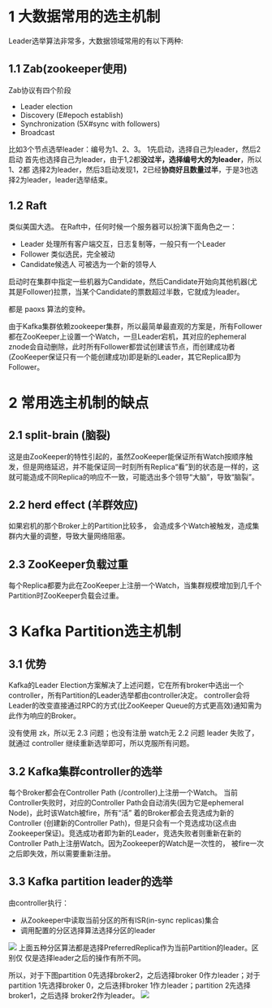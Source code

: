 # 1 大数据常用的选主机制
Leader选举算法非常多，大数据领域常用的有以下两种: 
## 1.1 Zab(zookeeper使用)
Zab协议有四个阶段
- Leader election
- Discovery (E#epoch establish) 
- Synchronization (5X#sync with followers)
- Broadcast

比如3个节点选举leader：编号为1、2、3。 1先启动，选择自己为leader，然后2启动
首先也选择自己为leader，由于1,2都**没过半，选择编号大的为leader**，所以1、2都
选择2为leader，然后3启动发现1，2已经**协商好且数量过半**，于是3也选择2为leader，leader选举结束。

## 1.2 Raft
类似美国大选。
在Raft中，任何时候一个服务器可以扮演下面角色之一：
- Leader
处理所有客户端交互，日志复制等，一般只有一个Leader
- Follower
类似选民，完全被动
- Candidate候选人
可被选为一个新的领导人

启动时在集群中指定一些机器为Candidate，然后Candidate开始向其他机器(尤
其是Follower)拉票，当某个Candidate的票数超过半数，它就成为leader。

都是 paoxs 算法的变种。


由于Kafka集群依赖zookeeper集群，所以最简单最直观的方案是，所有Follower
都在ZooKeeper上设置一个Watch，一旦Leader宕机，其对应的ephemeral
znode会自动删除，此时所有Follower都尝试创建该节点，而创建成功者
(ZooKeeper保证只有一个能创建成功)即是新的Leader，其它Replica即为
Follower。

# 2 常用选主机制的缺点
## 2.1 split-brain (脑裂)
这是由ZooKeeper的特性引起的，虽然ZooKeeper能保证所有Watch按顺序触发，但是网络延迟，并不能保证同一时刻所有Replica“看”到的状态是一样的，这就可能造成不同Replica的响应不一致，可能选出多个领导“大脑”，导致“脑裂”。

## 2.2 herd effect (羊群效应)
如果宕机的那个Broker上的Partition比较多， 会造成多个Watch被触发，造成集群内大量的调整，导致大量网络阻塞。

## 2.3 ZooKeeper负载过重
每个Replica都要为此在ZooKeeper上注册一个Watch，当集群规模增加到几千个Partition时ZooKeeper负载会过重。


# 3 Kafka Partition选主机制
##  3.1 优势
Kafka的Leader Election方案解决了上述问题，它在所有broker中选出一个controller，所有Partition的Leader选举都由controller决定。
controller会将Leader的改变直接通过RPC的方式(比ZooKeeper Queue的方式更高效)通知需为此作为响应的Broker。

没有使用 zk，所以无 2.3 问题；也没有注册 watch无 2.2 问题
leader 失败了，就通过 controller 继续重新选举即可，所以克服所有问题。

## 3.2 Kafka集群controller的选举
每个Broker都会在Controller Path (/controller)上注册一个Watch。 当前
Controller失败时，对应的Controller Path会自动消失(因为它是ephemeral
Node)，此时该Watch被fire，所有“活” 着的Broker都会去竞选成为新的
Controller (创建新的Controller Path)，但是只会有一个竞选成功(这点由
Zookeeper保证)。竞选成功者即为新的Leader，竞选失败者则重新在新的
Controller Path上注册Watch。因为Zookeeper的Watch是一次性的， 被fire一次
之后即失效，所以需要重新注册。

## 3.3 Kafka partition leader的选举
由controller执行：
- 从Zookeeper中读取当前分区的所有ISR(in-sync replicas)集合
- 调用配置的分区选择算法选择分区的leader

![](https://img-blog.csdnimg.cn/20201203233423658.png?x-oss-process=image/watermark,type_ZmFuZ3poZW5naGVpdGk,shadow_10,text_aHR0cHM6Ly9ibG9nLmNzZG4ubmV0L3FxXzMzNTg5NTEw,size_1,color_FFFFFF,t_70)
上面五种分区算法都是选择PreferredReplica作为当前Partition的leader。区别仅
仅是选择leader之后的操作有所不同。

所以，对于下图partition 0先选择broker2，之后选择broker 0作カleader；对于
partition 1先选择broker 0，之后迭拝broker 1作カleader；partition 2先选择
broker1，之后选择 broker2作为leader。
![](https://img-blog.csdnimg.cn/20201203234731488.png)
